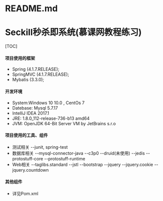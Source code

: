 # README.md
# Seckill秒杀即系统(慕课网教程练习)

[TOC]

#### 项目使用的框架

- Spring (4.1.7.RELEASE);
- SpringMVC (4.1.7.RELEASE);
- Mybatis (3.3.0);

#### 开发环境
- System:Windows 10 10.0 , CentOs 7
- Datebase: Mysql 5.7.17
- IntelliJ IDEA 2017.1
- JRE: 1.8.0_112-release-736-b13 amd64
- JVM: OpenJDK 64-Bit Server VM by JetBrains s.r.o


#### 项目使用的工具、组件
- 测试相关
--junit, spring-test
- 数据库相关
--mysql-connector-java
--c3p0
--druid(未使用)
--jedis
--protostuff-core
--protostuff-runtime
- Web相关
--taglibs.standard
--jstl
--bootstrap
--jquery
--jquery.cookie
--jquery.countdown

#### 其他组件
- 详见Pom.xml
